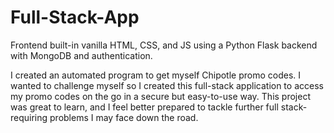 # Full-Stack-App
Frontend built-in vanilla HTML, CSS, and JS using a Python Flask backend with MongoDB and authentication.

I created an automated program to get myself Chipotle promo codes. I wanted to challenge myself so I created this full-stack application to access my promo codes on the go in a secure but easy-to-use way. This project was great to learn, and I feel better prepared to tackle further full stack-requiring problems I may face down the road.
